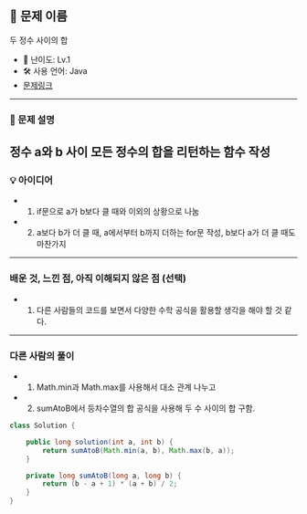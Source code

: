 ## 📘 문제 이름
두 정수 사이의 합

- 🧩 난이도: Lv.1
- 🛠 사용 언어: Java
- [문제링크](https://school.programmers.co.kr/learn/courses/30/lessons/12912)

---

### 🧠 문제 설명
정수 a와 b 사이 모든 정수의 합을 리턴하는 함수 작성
---



### 💡 아이디어
- 1. if문으로 a가 b보다 클 때와 이외의 상황으로 나눔
- 2. a보다 b가 더 클 때, a에서부터 b까지 더하는 for문 작성, b보다 a가 더 클 때도 마찬가지


---
### 배운 것, 느낀 점, 아직 이해되지 않은 점 (선택)

- 1. 다른 사람들의 코드를 보면서 다양한 수학 공식을 활용할 생각을 해야 할 것 같다. 

---

### 다른 사람의 풀이

- 1. Math.min과 Math.max를 사용해서 대소 관계 나누고
- 2. sumAtoB에서 등차수열의 합 공식을 사용해 두 수 사이의 합 구함.

```java
class Solution {

    public long solution(int a, int b) {
        return sumAtoB(Math.min(a, b), Math.max(b, a));
    }

    private long sumAtoB(long a, long b) {
        return (b - a + 1) * (a + b) / 2;
    }
}
```

